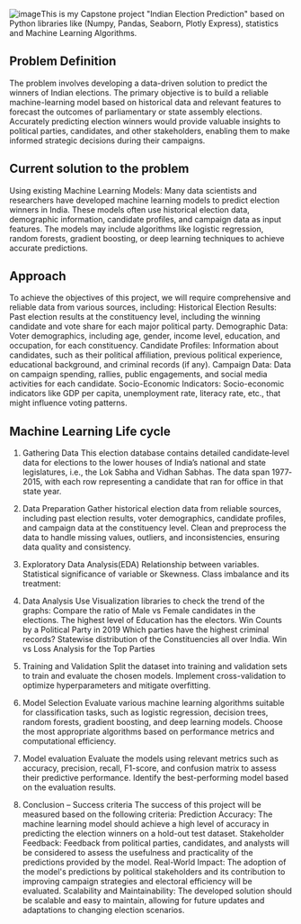 ![image](https://github.com/karanvyas06/Indian-Election-Prediction/assets/62548463/e8af1b12-1a39-423b-b5af-be11a9667c22)This is my Capstone project "Indian Election Prediction" based on Python libraries like (Numpy, Pandas, Seaborn, Plotly Express), statistics and Machine Learning Algorithms.

Problem Definition
-----------------------------------------------------------------
The problem involves developing a data-driven solution to predict the winners of Indian elections. The primary objective is to build a reliable machine-learning model based on historical data and relevant features to forecast the outcomes of parliamentary or state assembly elections. Accurately predicting election winners would provide valuable insights to political parties, candidates, and other stakeholders, enabling them to make informed strategic decisions during their campaigns.

Current solution to the problem
------------------------------------------------------------------
Using existing Machine Learning Models: Many data scientists and researchers have developed machine learning models to predict election winners in India. These models often use historical election data, demographic information, candidate profiles, and campaign data as input features. The models may include algorithms like logistic regression, random forests, gradient boosting, or deep learning techniques to achieve accurate predictions. 

Approach
------------------------------------------------------------------
To achieve the objectives of this project, we will require comprehensive and reliable data from various sources, including: 
Historical Election Results: Past election results at the constituency level, including the winning candidate and vote share for each major political party. 
Demographic Data: Voter demographics, including age, gender, income level, education, and occupation, for each constituency. 
Candidate Profiles: Information about candidates, such as their political affiliation, previous political experience, educational background, and criminal records (if any). 
Campaign Data: Data on campaign spending, rallies, public engagements, and social media activities for each candidate. 
Socio-Economic Indicators: Socio-economic indicators like GDP per capita, unemployment rate, literacy rate, etc., that might influence voting patterns. 

Machine Learning Life cycle
-----------------------------------------------------------------
1. Gathering Data
  This election database contains detailed candidate‐level data for elections to the lower houses of India’s national and state legislatures, i.e., the Lok Sabha and Vidhan Sabhas. The   data span 1977‐2015, with each row representing a candidate that ran for office in that state year.

2. Data Preparation
   Gather historical election data from reliable sources, including past election results, voter demographics, candidate profiles, and campaign data at the constituency level. Clean and preprocess the data to handle missing values, outliers, and inconsistencies, ensuring data quality and consistency. 

3. Exploratory Data Analysis(EDA)
   Relationship between variables.
   Statistical significance of variable or Skewness.
   Class imbalance and its treatment: 

4. Data Analysis
   Use Visualization libraries to check the trend of the graphs:
   Compare the ratio of Male vs Female candidates in the elections.
   The highest level of Education has the electors.
   Win Counts by a Political Party in 2019
   Which parties have the highest criminal records?
   Statewise distribution of the Constituencies all over India.
   Win vs Loss Analysis for the Top Parties

5. Training and Validation
   Split the dataset into training and validation sets to train and evaluate the chosen models. Implement cross-validation to optimize hyperparameters and mitigate overfitting.

6. Model Selection
   Evaluate various machine learning algorithms suitable for classification tasks, such as logistic regression, decision trees, random forests, gradient boosting, and deep learning models. Choose the most appropriate algorithms based on performance metrics and computational efficiency.

7. Model evaluation
   Evaluate the models using relevant metrics such as accuracy, precision, recall, F1-score, and confusion matrix to assess their predictive performance. Identify the best-performing model based on the evaluation results. 

8. Conclusion – Success criteria
   The success of this project will be measured based on the following criteria: 
Prediction Accuracy: The machine learning model should achieve a high level of accuracy in predicting the election winners on a hold-out test dataset. 
Stakeholder Feedback: Feedback from political parties, candidates, and analysts will be considered to assess the usefulness and practicality of the predictions provided by the model. 
Real-World Impact: The adoption of the model's predictions by political stakeholders and its contribution to improving campaign strategies and electoral efficiency will be evaluated.
Scalability and Maintainability: The developed solution should be scalable and easy to maintain, allowing for future updates and adaptations to changing election scenarios. 
